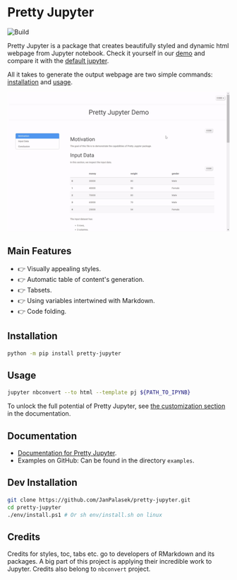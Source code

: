 # Pretty Jupyter
![Build](https://github.com/JanPalasek/pretty-jupyter/actions/workflows/ci.yml/badge.svg)

Pretty Jupyter is a package that creates beautifully styled and dynamic html webpage from Jupyter notebook. Check it yourself in our [demo](http://janpalasek.com/pretty-jupyter-example.html) and compare it with the [default jupyter](http://janpalasek.com/classic-jupyter-example.html).

All it takes to generate the output webpage are two simple commands: [installation](https://github.com/JanPalasek/pretty-jupyter#installation) and [usage](https://github.com/JanPalasek/pretty-jupyter#usage).

![demo](docs/demo.gif)

## Main Features

- :point_right: Visually appealing styles.
- :point_right: Automatic table of content's generation.
- :point_right: Tabsets.
- :point_right: Using variables intertwined with Markdown.
- :point_right: Code folding.

## Installation

```sh
python -m pip install pretty-jupyter
```

## Usage

```sh
jupyter nbconvert --to html --template pj ${PATH_TO_IPYNB}
```

To unlock the full potential of Pretty Jupyter, see [the customization section](https://github.com/JanPalasek/pretty-jupyter/wiki/2.-Customization) in the documentation.

## Documentation

- [Documentation for Pretty Jupyter](https://github.com/JanPalasek/pretty-jupyter/wiki).
- Examples on GitHub: Can be found in the directory `examples`.

## Dev Installation
```sh
git clone https://github.com/JanPalasek/pretty-jupyter.git
cd pretty-jupyter
./env/install.ps1 # Or sh env/install.sh on linux
```

## Credits

Credits for styles, toc, tabs etc. go to developers of RMarkdown and its packages. A big part of this project is applying their incredible work to Jupyter. Credits also belong to `nbconvert` project.
